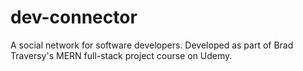 # dev-connector
A social network for software developers. Developed as part of Brad Traversy's MERN full-stack project course on Udemy.
